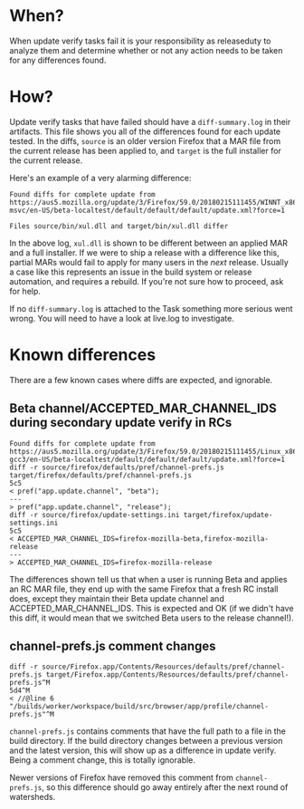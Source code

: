 # When?

When update verify tasks fail it is your responsibility as releaseduty to analyze them and determine whether or not any action needs to be taken for any differences found.

# How? 

Update verify tasks that have failed should have a `diff-summary.log` in their artifacts. This file shows you all of the differences found for each update tested. In the diffs, `source` is an older version Firefox that a MAR file from the current release has been applied to, and `target` is the full installer for the current release.

Here's an example of a very alarming difference:
```
Found diffs for complete update from https://aus5.mozilla.org/update/3/Firefox/59.0/20180215111455/WINNT_x86-msvc/en-US/beta-localtest/default/default/default/update.xml?force=1

Files source/bin/xul.dll and target/bin/xul.dll differ
```

In the above log, `xul.dll` is shown to be different between an applied MAR and a full installer. If we were to ship a release with a difference like this, partial MARs would fail to apply for many users in the _next_ release. Usually a case like this represents an issue in the build system or release automation, and requires a rebuild. If you're not sure how to proceed, ask for help.

If no `diff-summary.log` is attached to the Task something more serious went wrong. You will need to have a look at live.log to investigate.

# Known differences

There are a few known cases where diffs are expected, and ignorable.

## Beta channel/ACCEPTED_MAR_CHANNEL_IDS during secondary update verify in RCs

```
Found diffs for complete update from https://aus5.mozilla.org/update/3/Firefox/59.0/20180215111455/Linux_x86-gcc3/en-US/beta-localtest/default/default/default/update.xml?force=1
diff -r source/firefox/defaults/pref/channel-prefs.js target/firefox/defaults/pref/channel-prefs.js
5c5
< pref("app.update.channel", "beta");
---
> pref("app.update.channel", "release");
diff -r source/firefox/update-settings.ini target/firefox/update-settings.ini
5c5
< ACCEPTED_MAR_CHANNEL_IDS=firefox-mozilla-beta,firefox-mozilla-release
---
> ACCEPTED_MAR_CHANNEL_IDS=firefox-mozilla-release
```

The differences shown tell us that when a user is running Beta and applies an RC MAR file, they end up with the same Firefox that a fresh RC install does, except they maintain their Beta update channel and ACCEPTED_MAR_CHANNEL_IDS. This is expected and OK (if we didn't have this diff, it would mean that we switched Beta users to the release channel!).

## channel-prefs.js comment changes

```
diff -r source/Firefox.app/Contents/Resources/defaults/pref/channel-prefs.js target/Firefox.app/Contents/Resources/defaults/pref/channel-prefs.js^M
5d4^M
< //@line 6 "/builds/worker/workspace/build/src/browser/app/profile/channel-prefs.js"^M
```

`channel-prefs.js` contains comments that have the full path to a file in the build directory. If the build directory changes between a previous version and the latest version, this will show up as a difference in update verify. Being a comment change, this is totally ignorable.

Newer versions of Firefox have removed this comment from `channel-prefs.js`, so this difference should go away entirely after the next round of watersheds.
